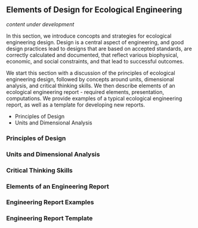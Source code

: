 <!-- #region -->
## Elements of Design for Ecological Engineering

*content under development*

In this section, we introduce concopts and strategies for ecological engineering design.  Design is a central aspect of engineering, and good design practices lead to  designs that are based on accepted standards, are correctly calculated and documented, that reflect various biophysical, economic, and social constraints, and that lead to successful outcomes. 

We start this section with a discussion of the principles of ecological engineering design, followed by concepts around units, dimensional analysis, and critical thinking skills.  We then describe elements of an ecological engineering report - required elements, presentation, computations.  We provide examples of a typical ecological engineering report, as well as a template for developing new reports.

- Principles of Design
- Units and Dimensional Analysis 


### Principles of Design

### Units and Dimensional Analysis

### Critical Thinking Skills

### Elements of an Engineering Report

### Engineering Report Examples

### Engineering Report Template


<!-- #endregion -->

```python

```
